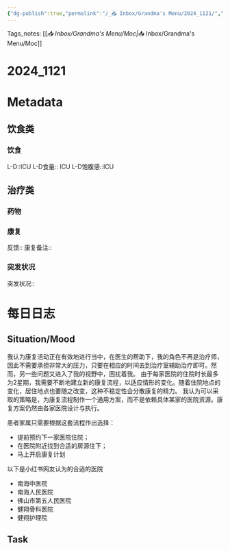 ```yaml
---
{"dg-publish":true,"permalink":"/_📥 Inbox/Grandma's Menu/2024_1121/","tags":["🏥"]}
---
```


 Tags_notes: [[_📥 Inbox/Grandma's Menu/Moc\|_📥 Inbox/Grandma's Menu/Moc]]
# 2024_1121
# Metadata
## 饮食类
### 饮食
L-D::ICU
L-D食量::  ICU
L-D饱腹感::ICU
## 治疗类
### 药物
### 康复
反馈:: 
康复备注::
### 突发状况
突发状况::
# 每日日志
## Situation/Mood
我认为康复活动正在有效地进行当中，在医生的帮助下，我的角色不再是治疗师，因此不需要承担非常大的压力，只要在相应的时间去到治疗室辅助治疗即可。然而，另一些问题又进入了我的视野中，困扰着我。
由于每家医院的住院时长最多为2星期，我需要不断地建立新的康复流程，以适应情形的变化。随着住院地点的变化，居住地点也要随之改变，这种不稳定性会分散康复的精力。
我认为可以采取的策略是，为康复流程制作一个通用方案，而不是依赖具体某家的医院资源。康复方案仍然由各家医院设计与执行。

患者家属只需要根据这套流程作出选择：
- 提前预约下一家医院住院；
- 在医院附近找到合适的房源住下；
- 马上开启康复计划

以下是小红书网友认为的合适的医院
- 南海中医院
- 南海人民医院
-  佛山市第五人民医院
-  健翔骨科医院
-  健翔护理院


## Task


